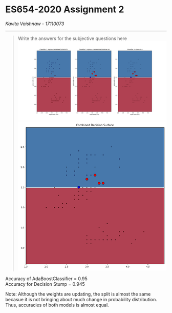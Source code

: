 # ES654-2020 Assignment 2

*Kavita Vaishnaw* - *17110073*

------

> Write the answers for the subjective questions here\
![Plot for Iris dataset](images/q1-1.png)\
![Plot for Iris dataset](images/q1-2.png)

Accuracy of AdaBoostClassifier = 0.95\
Accuracy for Decision Stump = 0.945

Note: Although the weights are updating, the split is almost the same becasue it is not  bringing about much change in probability distribution. Thus, accuracies of both models is almost equal.
